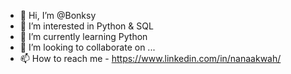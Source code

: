 - 👋 Hi, I’m @Bonksy
- 👀 I’m interested in Python & SQL
- 🌱 I’m currently learning Python
- 💞️ I’m looking to collaborate on ...
- 📫 How to reach me - https://www.linkedin.com/in/nanaakwah/

<!---
Bonksy/Bonksy is a ✨ special ✨ repository because its `README.md` (this file) appears on your GitHub profile.
You can click the Preview link to take a look at your changes.
--->
